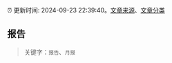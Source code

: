 :alarm_clock: 更新时间: 2024-09-23 22:39:40。[文章来源](/README.md)、[文章分类](/TAGS.md)

## 报告


> 关键字：`报告`、`月报`



